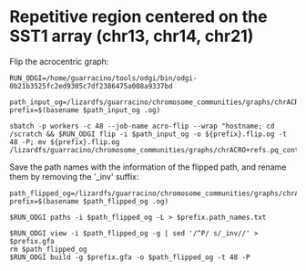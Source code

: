# Repetitive region centered on the SST1 array (chr13, chr14, chr21)

Flip the acrocentric graph:

```shell
RUN_ODGI=/home/guarracino/tools/odgi/bin/odgi-0b21b3525fc2ed9305c7df2386475a008a9337bd 

path_input_og=/lizardfs/guarracino/chromosome_communities/graphs/chrACRO+refs.pq_contigs.1kbps.hg002prox.hg002hifi.s50k.l250k.p98.n162/chrACRO+refs.pq_contigs.1kbps.hg002prox.hg002hifi.fa.gz.7ef1ba2.04f1c29.ebc49e1.smooth.final.og
prefix=$(basename $path_input_og .og)

sbatch -p workers -c 48 --job-name acro-flip --wrap "hostname; cd /scratch && $RUN_ODGI flip -i $path_input_og -o ${prefix}.flip.og -t 48 -P; mv ${prefix}.flip.og /lizardfs/guarracino/chromosome_communities/graphs/chrACRO+refs.pq_contigs.1kbps.hg002prox.hg002hifi.s50k.l250k.p98.n162/"
```

Save the path names with the information of the flipped path, and rename them by removing the '_inv' suffix:

```shell
path_flipped_og=/lizardfs/guarracino/chromosome_communities/graphs/chrACRO+refs.pq_contigs.1kbps.hg002prox.hg002hifi.s50k.l250k.p98.n162/chrACRO+refs.pq_contigs.1kbps.hg002prox.hg002hifi.fa.gz.7ef1ba2.04f1c29.ebc49e1.smooth.final.flip.og
prefix=$(basename $path_flipped_og .og)

$RUN_ODGI paths -i $path_flipped_og -L > $prefix.path_names.txt

$RUN_ODGI view -i $path_flipped_og -g | sed '/^P/ s/_inv//' > $prefix.gfa
rm $path_flipped_og
$RUN_ODGI build -g $prefix.gfa -o $path_flipped_og -t 48 -P
```
